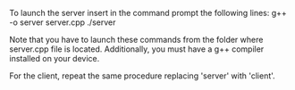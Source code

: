 To launch the server insert in the command prompt the following lines:
g++ -o server server.cpp
./server

Note that you have to launch these commands from the folder where server.cpp file is located. Additionally, you must have a g++ compiler installed on your device.

For the client, repeat the same procedure replacing 'server' with 'client'.
